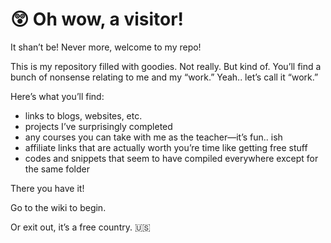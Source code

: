 # 😲 Oh wow, a visitor!

It shan’t be! Never more, welcome to my repo!

This is my repository filled with goodies. Not really. But kind of. You’ll find a bunch of nonsense relating to me and my “work.” Yeah.. let’s call it “work.”

Here’s what you’ll find:

- links to blogs, websites, etc.
- projects I’ve surprisingly completed
- any courses you can take with me as the teacher—it’s fun.. ish
- affiliate links that are actually worth you’re time like getting free stuff
- codes and snippets that seem to have compiled everywhere except for the same folder

There you have it!

Go to the wiki to begin.

Or exit out, it’s a free country. 🇺🇸
